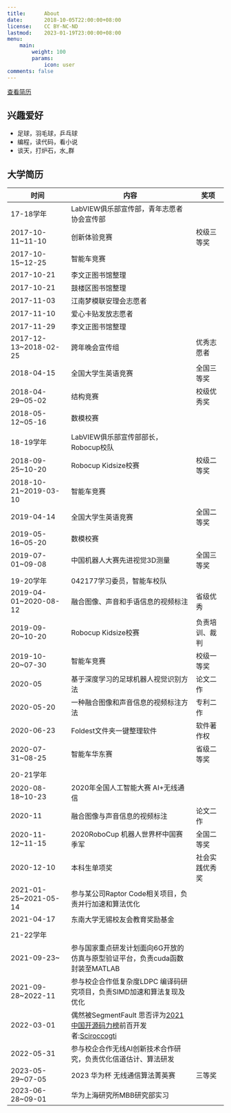 ```yaml
---
title:      About
date:       2018-10-05T22:00:00+08:00
license:    CC BY-NC-ND
lastmod:    2023-01-19T23:00:00+08:00
menu:
    main: 
        weight: 100
        params:
            icon: user
comments: false
---
```


[查看简历](https://1drv.ms/b/s!AjrAeqZd99XDwUTynTL6FAG8Tpqs?e=W5OO87)

## 兴趣爱好

*   足球，羽毛球，乒乓球
*   编程，读代码，看小说
*   谈天，打炉石，水_群

## 大学简历

|时间|内容|奖项|
|---|---|---|
|17-18学年|LabVIEW俱乐部宣传部，青年志愿者协会宣传部|
|2017-10-11~11-10|创新体验竞赛|校级三等奖|
|2017-10-15~12-25|智能车竞赛|
|2017-10-21|李文正图书馆整理|
|2017-10-21|鼓楼区图书馆整理|
|2017-11-03|江南梦模联安理会志愿者|
|2017-11-10|爱心卡贴发放志愿者|
|2017-11-29|李文正图书馆整理|
|2017-12-13~2018-02-25|跨年晚会宣传组|优秀志愿者|
|2018-04-15|全国大学生英语竞赛|全国三等奖|
|2018-04-29~05-02|结构竞赛|校级优秀奖|
|2018-05-12~05-16|数模校赛|
||||
|18-19学年|LabVIEW俱乐部宣传部部长，Robocup校队|
|2018-09-25~10-20|Robocup Kidsize校赛|校级二等奖|
|2018-10-21~2019-03-10|智能车竞赛|
|2019-04-14|全国大学生英语竞赛|全国二等奖|
|2019-05-16~05-20|数模校赛|
|2019-07-01~09-08|中国机器人大赛先进视觉3D测量|全国三等奖|
||||
|19-20学年|042177学习委员，智能车校队|
|2019-04-01~2020-08-12|融合图像、声音和手语信息的视频标注|省级优秀|
|2019-09-20~10-20|Robocup Kidsize校赛|负责培训、裁判|
|2019-10-20~07-30|智能车竞赛|校级一等奖|
|2020-05|基于深度学习的足球机器人视觉识别方法|论文二作|
|2020-05-20|一种融合图像和声音信息的视频标注方法|专利二作|
|2020-06-23|Foldest文件夹一键整理软件|软件著作权|
|2020-07-31~08-25|智能车华东赛|省级二等奖|
||||
|20-21学年||
|2020-08-18~10-23|2020年全国人工智能大赛 AI+无线通信||
|2020-11|融合图像与声音信息的视频标注|论文二作|
|2020-11-12~11-15|2020RoboCup 机器人世界杯中国赛季军|全国二等奖|
|2020-12-10|本科生单项奖|社会实践优秀奖|
|2021-01-25~2021-05-14|参与某公司Raptor Code相关项目，负责并行加速和算法优化|
|2021-04-17|东南大学无锡校友会教育奖励基金||
|||
|21-22学年||
|2021-09-23~|参与国家重点研发计划面向6G开放的仿真与原型验证平台，负责cuda函数封装至MATLAB|
|2021-09-28~2022-11|参与校企合作低复杂度LDPC 编译码研究项目，负责SIMD加速和算法复现及优化|
|2022-03-01|偶然被SegmentFault 思否评为[2021中国开源码力榜](https://segmentfault.com/a/1190000041478447)前百开发者:[Sciroccogti](https://github.com/OpenSourceWin/OpenSourceWin.github.io/blob/175734a692c565aa3aab967905ddbd7b5e7f6902/source/Sciroccogti/index.md)|
|2022-05-31|参与校企合作无线AI创新技术合作研究，负责优化信道估计、算法研发|
|2023-05-29~07-05|2023 华为杯 无线通信算法菁英赛|三等奖|
|2023-06-28~09-01|华为上海研究所MBB研究部实习||
